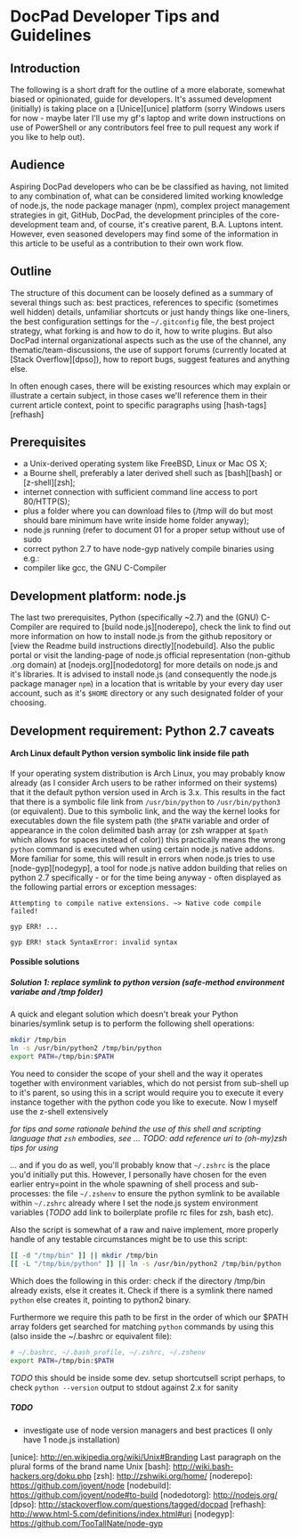 DocPad Developer Tips and Guidelines
====================================

Introduction
------------

The following is a short draft for the outline of a more elaborate, somewhat
biased or opinionated, guide for developers. It's assumed development
(initially) is taking place on a [Unice][unice] platform (sorry Windows users
for now - maybe later I'll use my gf's laptop and write down instructions on
use of PowerShell or any contributors feel free to pull request any work if you
like to help out).

Audience
--------

Aspiring DocPad developers who can be be classified as having, not limited to
any combination of, what can be considered limited working knowledge of
node.js, the node package manager (npm), complex project management strategies
in git, GitHub, DocPad, the development principles of the core-development
team and, of course, it's creative parent, B.A. Luptons intent. However, even
seasoned developers may find some of the information in this article to be
useful as a contribution to their own work flow.

Outline
-------

The structure of this document can be loosely defined as a summary of several
things such as: best practices, references to specific (sometimes well hidden)
details, unfamiliar shortcuts or just handy things like one-liners, the best
configuration settings for the `~/.gitconfig` file, the best project strategy,
what forking is and how to do it, how to write plugins. But also DocPad
internal organizational aspects such as the use of the channel, any
thematic/team-discussions, the use of support forums (currently located at
[Stack Overflow][dpso]), how to report bugs, suggest features and anything
else.

In often enough cases, there will be existing resources which may explain or
illustrate a certain subject, in those cases we'll reference them in their
current article context, point to specific paragraphs using
[hash-tags][refhash]



Prerequisites
-------------

- a Unix-derived operating system like FreeBSD, Linux or Mac OS X;
- a Bourne shell, preferably a later derived shell such as [bash][bash] or [z-shell][zsh];
- internet connection with sufficient command line access to port 80/HTTP(S);
- plus a folder where you can download files to (/tmp will do but most should bare minimum have write inside home folder anyway);
- node.js running (refer to document 01 for a proper setup without use of sudo
- correct python 2.7 to have node-gyp natively compile binaries using e.g.:
- compiler like gcc, the GNU C-Compiler

Development platform: node.js
-----------------------------

The last two prerequisites, Python (specifically ~2.7) and the (GNU)
C-Compiler are required to [build node.js][noderepo], check the link to find
out more information on how to install node.js from the github repository or
[view the Readme build instructions directly][nodebuild]. Also the public
portal or visit the landing-page of node.js official representation
(non-github .org domain) at [nodejs.org][nodedotorg] for more details on
node.js and it's libraries. It is advised to install node.js (and consequently
the node.js package manager `npm`) in a location that is writable by your
every day user account, such as it's `$HOME` directory or any such designated
folder of your choosing.

Development requirement: Python 2.7 caveats
-------------------------------------------

#### Arch Linux default Python version symbolic link inside file path

If your operating system distribution is Arch Linux, you may probably know
already (as I consider Arch users to be rather informed on their systems) that
it the default python version used in Arch is 3.x. This results in the fact
that there is a symbolic file link from `/usr/bin/python` to
`/usr/bin/python3` (or equivalent). Due to this symbolic link, and the way the
kernel looks for executables down the file system path (the `$PATH` variable
and order of appearance in the colon delimited bash array (or zsh wrapper at
`$path` which allows for spaces instead of color)) this practically means the
wrong `python` command is executed when using certain node.js native addons.
More familiar for some, this will result in errors when node.js tries to use [node-gyp][nodegyp],
a tool for node.js native addon building that relies on python 2.7
specifically - or for the time being anyway - often displayed as the following
partial errors or exception messages:

`Attempting to compile native extensions. ~> Native code compile failed!`

`gyp ERR! ...`

`gyp ERR! stack SyntaxError: invalid syntax`

#### Possible solutions

##### Solution 1: replace symlink to python version (safe-method environment variabe and /tmp folder)

A quick and elegant solution which doesn't break your Python binaries/symlink
setup is to perform the following shell operations:

```sh
mkdir /tmp/bin
ln -s /usr/bin/python2 /tmp/bin/python
export PATH=/tmp/bin:$PATH
```

You need to consider the scope of your shell and the way it operates together
with environment variables, which do not persist from sub-shell up to it's
parent, so using this in a script would require you to execute it every
instance together with the python code you like to execute. Now I myself use
the z-shell extensively

_for tips and some rationale behind the use of this
shell and scripting language that `zsh` embodies, see ... TODO: add reference
uri to (oh-my)zsh tips for using_

_..._ and if you do as well, you'll probably know that
`~/.zshrc` is the place you'd initially put this. However, I personally have
chosen for the even earlier entry=point in the whole spawning of shell process
and sub-processes: the file `~/.zshenv` to ensure the python symlink to be
available within `~/.zshrc` already where I set the node.js system environment
variables (_TODO_ add link to boilerplate profile rc files for zsh, bash etc).

Also the script is somewhat of a raw and naive implement, more properly handle
of any testable circumstances might be to use this script:

```sh
[[ -d "/tmp/bin" ]] || mkdir /tmp/bin
[[ -L "/tmp/bin/python" ]] || ln -s /usr/bin/python2 /tmp/bin/python
```

Which does the following in this order: check if the directory /tmp/bin
already exists, else it creates it. Check if there is a symlink there named
`python` else creates it, pointing to python2 binary.

Furthermore we require this path to be first in the order of which our $PATH
array folders get searched for matching `python` commands by using this (also
inside the ~/.bashrc or equivalent file):

```sh
# ~/.bashrc, ~/.bash_profile, ~/.zshrc, ~/.zshenv
export PATH=/tmp/bin:$PATH
```

_TODO_ this should be inside some dev. setup shortcutsell script perhaps, to check
`python --version` output to stdout against 2.x for sanity




##### TODO
- investigate use of node version managers and best practices (I only have 1
  node.js installation)



[unice]: http://en.wikipedia.org/wiki/Unix#Branding Last paragraph on the plural forms of the brand name Unix
[bash]: http://wiki.bash-hackers.org/doku.php
[zsh]: http://zshwiki.org/home/
[noderepo]: https://github.com/joyent/node
[nodebuild]: https://github.com/joyent/node#to-build
[nodedotorg]: http://nodejs.org/
[dpso]: http://stackoverflow.com/questions/tagged/docpad
[refhash]: http://www.html-5.com/definitions/index.html#uri
[nodegyp]: https://github.com/TooTallNate/node-gyp
